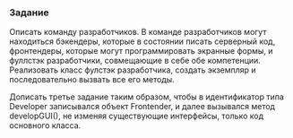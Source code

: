 ### Задание
Описать команду разработчиков. В команде разработчиков могут находиться бэкендеры, 
которые в состоянии писать серверный код, фронтендеры, которые могут программировать 
экранные формы, и фуллстэк разработчики, совмещающие в себе обе компетенции.
Реализовать класс фулстэк разработчика, создать экземпляр и последовательно вызвать
все его методы.


Дописать третье задание таким образом, чтобы в идентификатор типа Developer 
записывался объект Frontender, и далее вызывался метод developGUI(), не изменяя 
существующие интерфейсы, только код основного класса.